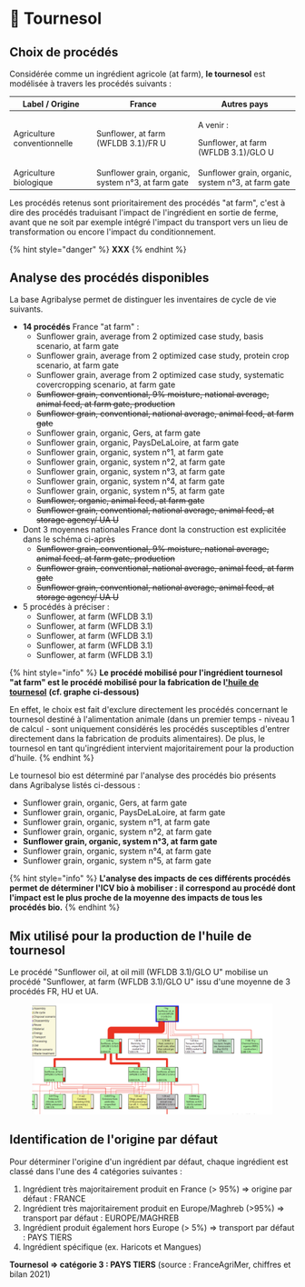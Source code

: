 # 🌻 Tournesol

## Choix de procédés

Considérée comme un ingrédient agricole (at farm), **le tournesol** est modélisée à travers les procédés suivants :&#x20;

| Label / Origine             | France                                             | Autres pays                                                  |
| --------------------------- | -------------------------------------------------- | ------------------------------------------------------------ |
| Agriculture conventionnelle | Sunflower, at farm (WFLDB 3.1)/FR U                | <p>A venir : </p><p>Sunflower, at farm (WFLDB 3.1)/GLO U</p> |
| Agriculture biologique      | Sunflower grain, organic, system n°3, at farm gate | Sunflower grain, organic, system n°3, at farm gate           |

Les procédés retenus sont prioritairement des procédés "at farm", c'est à dire des procédés traduisant l'impact de l'ingrédient en sortie de ferme, avant que ne soit par exemple intégré l'impact du transport vers un lieu de transformation ou encore l'impact du conditionnement.

{% hint style="danger" %}
**XXX**
{% endhint %}

## Analyse des procédés disponibles

La base Agribalyse permet de distinguer les inventaires de cycle de vie suivants.&#x20;

* **14 procédés** France "at farm" :&#x20;
  * Sunflower grain, average from 2 optimized case study, basis scenario, at farm gate
  * Sunflower grain, average from 2 optimized case study, protein crop scenario, at farm gate
  * Sunflower grain, average from 2 optimized case study, systematic covercropping scenario, at farm gate
  * ~~Sunflower grain, conventional, 9% moisture, national average, animal feed, at farm gate, production~~
  * ~~Sunflower grain, conventional, national average, animal feed, at farm gate~~
  * Sunflower grain, organic, Gers, at farm gate
  * Sunflower grain, organic, PaysDeLaLoire, at farm gate
  * Sunflower grain, organic, system n°1, at farm gate
  * Sunflower grain, organic, system n°2, at farm gate
  * Sunflower grain, organic, system n°3, at farm gate
  * Sunflower grain, organic, system n°4, at farm gate
  * Sunflower grain, organic, system n°5, at farm gate
  * ~~Sunflower, organic, animal feed, at farm gate~~
  * ~~Sunflower grain, conventional, national average, animal feed, at storage agency/ UA U~~
* Dont 3 moyennes nationales France dont la construction est explicitée dans le schéma ci-après
  * ~~Sunflower grain, conventional, 9% moisture, national average, animal feed, at farm gate, production~~
  * ~~Sunflower grain, conventional, national average, animal feed, at farm gate~~
  * ~~Sunflower grain, conventional, national average, animal feed, at storage agency/ UA U~~
* 5 procédés à préciser :
  * Sunflower, at farm (WFLDB 3.1)
  * Sunflower, at farm (WFLDB 3.1)
  * Sunflower, at farm (WFLDB 3.1)
  * Sunflower, at farm (WFLDB 3.1)
  * Sunflower, at farm (WFLDB 3.1)

{% hint style="info" %}
**Le procédé mobilisé pour l'ingrédient tournesol "at farm" est le procédé mobilisé pour la fabrication de l**[**'huile de tournesol**](../ingredients-industrie/huile-de-tournesol.md) **(cf. graphe ci-dessous)**

En effet, le choix est fait d'exclure directement les procédés concernant le tournesol destiné à l'alimentation animale (dans un premier temps - niveau 1 de calcul - sont uniquement considérés les procédés susceptibles d'entrer directement dans la fabrication de produits alimentaires). De plus, le tournesol en tant qu'ingrédient intervient majoritairement pour la production d'huile.&#x20;
{% endhint %}

Le tournesol bio est déterminé par l'analyse des procédés bio présents dans Agribalyse listés ci-dessous :

* Sunflower grain, organic, Gers, at farm gate&#x20;
* Sunflower grain, organic, PaysDeLaLoire, at farm gate
* Sunflower grain, organic, system n°1, at farm gate
* Sunflower grain, organic, system n°2, at farm gate
* **Sunflower grain, organic, system n°3, at farm gate**
* Sunflower grain, organic, system n°4, at farm gate
* Sunflower grain, organic, system n°5, at farm gate

{% hint style="info" %}
**L'analyse des impacts de ces différents procédés permet de déterminer l'ICV bio à mobiliser : il correspond au procédé dont l'impact est le plus proche de la moyenne des impacts de tous les procédés bio.**
{% endhint %}

## Mix utilisé pour la production de l'huile de tournesol

Le procédé "Sunflower oil, at oil mill (WFLDB 3.1)/GLO U" mobilise un procédé "Sunflower, at farm (WFLDB 3.1)/GLO U" issu d'une moyenne de 3 procédés FR, HU et UA.

<figure><img src="../../.gitbook/assets/sunflower.png" alt=""><figcaption></figcaption></figure>

## Identification de l'origine par défaut

Pour déterminer l'origine d'un ingrédient par défaut, chaque ingrédient est classé dans l'une des 4 catégories suivantes :&#x20;

1. Ingrédient très majoritairement produit en France (> 95%) => origine par défaut : FRANCE
2. Ingrédient très majoritairement produit en Europe/Maghreb (>95%) => transport par défaut : EUROPE/MAGHREB&#x20;
3. Ingrédient produit également hors Europe (> 5%) => transport par défaut : PAYS TIERS
4. Ingrédient spécifique (ex. Haricots et Mangues)&#x20;

**Tournesol => catégorie 3 : PAYS TIERS** (source : FranceAgriMer, chiffres et bilan 2021)&#x20;
